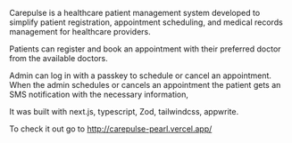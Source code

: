 Carepulse is a healthcare patient management system developed to simplify patient registration, appointment scheduling, and medical records management for healthcare providers.

Patients can register and book an appointment with their preferred doctor from the available doctors.

Admin can log in with a passkey to schedule or cancel an appointment. When the admin schedules or cancels an appointment the patient gets an SMS notification with the necessary information,

It was built with next.js, typescript, Zod, tailwindcss, appwrite.

To check it out go to http://carepulse-pearl.vercel.app/

